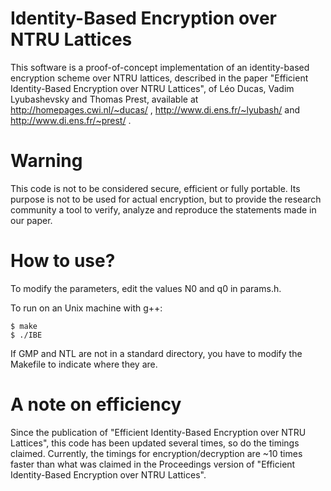 Identity-Based Encryption over NTRU Lattices
===========

This software is a proof-of-concept implementation of an identity-based encryption scheme over NTRU lattices, described in the paper "Efficient Identity-Based Encryption over NTRU Lattices", of Léo Ducas, Vadim Lyubashevsky and Thomas Prest, available at http://homepages.cwi.nl/~ducas/ , http://www.di.ens.fr/~lyubash/ and http://www.di.ens.fr/~prest/ .

Warning
=======
This code is not to be considered secure, efficient or fully portable. Its purpose is not to be used for actual encryption, but to provide the research community a tool to verify, analyze and reproduce the statements made in our paper.

How to use?
===========

To modify the parameters, edit the values N0 and q0 in params.h.

To run on an Unix machine with g++:
```
$ make
$ ./IBE
```

If GMP and NTL are not in a standard directory, you have to modify the Makefile to indicate where they are.


A note on efficiency
====================
Since the publication of "Efficient Identity-Based Encryption over NTRU Lattices", this code has been updated several times, so do the timings claimed. Currently, the timings for encryption/decryption are ~10 times faster than what was claimed in the Proceedings version of "Efficient Identity-Based Encryption over NTRU Lattices".
